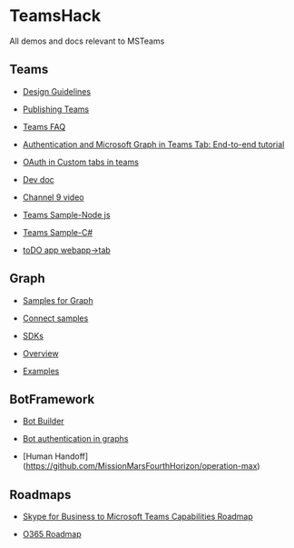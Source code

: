 # TeamsHack
All demos and docs relevant to MSTeams 

## Teams

* [Design Guidelines](https://docs.microsoft.com/en-us/microsoftteams/platform/resources/design/overview#!/)

* [Publishing Teams](https://docs.microsoft.com/en-us/microsoftteams/platform/publishing/apps-publish)

* [Teams FAQ](https://support.office.com/en-us/article/Frequently-asked-questions-f4644010-d5fa-4055-b42a-6a5317316e18#BKMK_WhatsAWorkOrSchoolAccountForOffice365)

* [Authentication and Microsoft Graph in Teams Tab: End-to-end tutorial](https://techcommunity.microsoft.com/t5/Microsoft-Teams-Blog/Authentication-SSO-and-Microsoft-Graph-in-Microsoft-Teams-Tabs/ba-p/125366)

* [OAuth in Custom tabs in teams](https://blogs.msdn.microsoft.com/richard_dizeregas_blog/2017/02/08/microsoft-teams-and-oauth-in-custom-tab/)

* [Dev doc](https://docs.microsoft.com/en-us/microsoftteams/platform/index)

* [Channel 9 video](https://channel9.msdn.com/Events/Build/2017/P4157)

* [Teams Sample-Node js](https://github.com/OfficeDev/microsoft-teams-sample-complete-node)

* [Teams Sample-C#](https://github.com/OfficeDev/microsoft-teams-sample-complete-csharp)

* [toDO app webapp->tab](https://github.com/OfficeDev/microsoft-teams-sample-todo/tree/master)

## Graph
* [Samples for Graph](https://developer.microsoft.com/en-us/graph/code-samples-and-sdks)

* [Connect samples](https://github.com/search?utf8=%E2%9C%93&q=connect+sample+user:microsoftgraph&type=Repositories&ref=searchresults)

* [SDKs](https://github.com/search?utf8=%E2%9C%93&q=sdk+user:microsoftgraph&type=Repositories&ref=searchresults)

* [Overview](https://developer.microsoft.com/en-us/graph/docs/concepts/overview)

* [Examples](https://developer.microsoft.com/en-us/graph/examples)

## BotFramework

* [Bot Builder](https://github.com/Microsoft/BotBuilder)

* [Bot authentication in graphs](https://blogs.msdn.microsoft.com/richard_dizeregas_blog/2017/05/15/bot-authentication-in-the-bot-framework/)

* [Human Handoff] (https://github.com/MissionMarsFourthHorizon/operation-max)

## Roadmaps

* [Skype for Business to Microsoft Teams Capabilities Roadmap](https://skypeandteams.blob.core.windows.net/artefacts/Skype%20for%20Business%20to%20Teams%20Capabilities%20Roadmap.pdf)

* [O365 Roadmap](https://products.office.com/en-us/business/office-365-roadmap)
